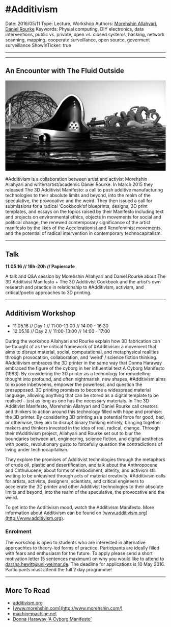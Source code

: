 # #Additivism

Date: 2016/05/11
Type: Lecture, Workshop
Authors: [Morehshin Allahyari](http://www.morehshin.com/), [Daniel Rourke](http://machinemachine.net/)
Keywords: Physial computing, DIY electronics, data interventions, public vs. private, open vs. closed systems, hacking, network scanning, mapping, cooperate surveillance, open source, goverment surveillance
ShowInTicker: true

---
---

## An Encounter with The Fluid Outside

![](additivism.jpg)

\#Additivism is a collaboration between artist and activist Morehshin Allahyari and writer/artist/academic Daniel Rourke. In March 2015 they released The 3D Additivist Manifesto: a call to push additive manufacturing technologies to their absolute limits and beyond, into the realm of the speculative, the provocative and the weird. They then issued a call for submissions for a radical ‘Cookbook‘of blueprints, designs, 3D print templates, and essays on the topics raised by their Manifesto including text and projects on environmental ethics, objects in movements for social and political change, the renewed contemporary significance of the artist manifesto by the likes of the Accelerationist and Xenofeminist movements, and the potential of radical intervention in contemporary technocapitalism.

---

## Talk

__11.05.16 // 18h-20h // Papiercafe__

A talk and Q&A session by Morehshin Allahyari and Daniel Rourke about The 3D Additivist Manifesto + The 3D Additivist Cookbook and the artist’s own research and practice in relationship to #Additivism, activism, and critical/poetic approaches to 3D printing.

---

## Additivism Workshop

- 11.05.16 // Day 1 // 11:00-13:00 // 14:00 - 16:30 
- 12.05.16 // Day 2 // 11:00-13:00 // 14:00 - 17:00 

During the workshop Allahyari and Rourke explain how 3D fabrication can be thought of as the critical framework of #Additivism: a movement that aims to disrupt material, social, computational, and metaphysical realities through provocation, collaboration, and ‘weird’ / science fiction thinking. #Additivism embraces the 3D printer in the same way that Donna Haraway embraced the figure of the cyborg in her influential text A Cyborg Manifesto (1983). By considering the 3D printer as a technology for remodelling thought into profound, and often nightmarish, new shapes, #Additivism aims to expose inbetweens, empower the powerless, and question the presupposed.  3D printing promises to become a widespread material language, allowing anything that can be stored as a digital template to be realised – just as long as one has the necessary materials. In The 3D Additivist Manifesto, Morehshin Allahyari and Daniel Rourke call creators and thinkers to action around this technology filled with hope and promise: the 3D printer. By considering 3D printing as a potential force for good, bad, or otherwise, they aim to disrupt binary thinking entirely, bringing together makers and thinkers invested in the idea of real, radical, change. Through their #Additivism project, Allahyari and Rourke set out to blur the boundaries between art, engineering, science fiction, and digital aesthetics with poetic, revolutionary gusto to forcefully question the contradictions of living under technocapitalism.

They explore the promises of Additivist technologies through the metaphors of crude oil, plastic and desertification, and talk about the Anthropocene and Chthulucene; about forms of embodiment, alterity, and activism still waiting to be unleashed through acts of material creativity. #Additivism calls for artists, activists, designers, scientists, and critical engineers to accelerate the 3D printer and other Additivist technologies to their absolute limits and beyond, into the realm of the speculative, the provocative and the weird.

To get into the Additivism mood, watch the Additivism Manifesto. 
More information about Additivism can be found on [www.additivism.org](http://www.additivism.org).


### Enrolment

The workshop is open to students who are interested in alternative approachtes to theory-led forms of practice. Participants are ideally filled with fears and enthusiasm for the future. To apply please send a short motivation letter (5 sentences maximum) on why you would like to attend to [darsha.hewitt@uni-weimar.de](mailto:darsha.hewitt@uni-weimar.de). The deadline for applications is 10 May 2016. Participants must attend the full 2 day programme! 

---

## More To Read

- [additivism.org](http://additivism.org/)
- [www.morehshin.com](http://www.morehshin.com/)
- [machinemachine.net](http://machinemachine.net/)
- [Donna Haraway 'A Cyborg Manifesto'](http://people.oregonstate.edu/~vanlondp/wgss320/articles/haraway-cyborg-manifesto.pdf)
